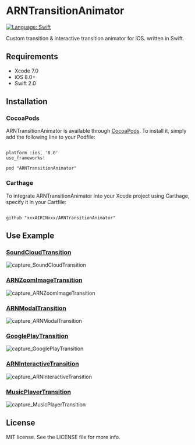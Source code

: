 # ARNTransitionAnimator

[![Language: Swift](https://img.shields.io/badge/lang-Swift-yellow.svg?style=flat)](https://developer.apple.com/swift/)

Custom transition & interactive transition animator for iOS. written in Swift.


## Requirements

* Xcode 7.0
* iOS 8.0+
* Swift 2.0


## Installation

### CocoaPods

ARNTransitionAnimator is available through [CocoaPods](http://cocoapods.org). To install
it, simply add the following line to your Podfile:

```

platform :ios, '8.0'
use_frameworks!

pod "ARNTransitionAnimator"

```

### Carthage

To integrate ARNTransitionAnimator into your Xcode project using Carthage, specify it in your Cartfile:

```

github "xxxAIRINxxx/ARNTransitionAnimator"

```


## Use Example

### [SoundCloudTransition](https://github.com/xxxAIRINxxx/SoundCloudTransition)

![capture_SoundCloudTransition](gifs/SoundCloudTransition.gif "capture_SoundCloudTransition")


### [ARNZoomImageTransition](https://github.com/xxxAIRINxxx/ARNZoomImageTransition)

![capture_ARNZoomImageTransition](gifs/ARNZoomImageTransition.gif "capture_ARNZoomImageTransition")


### [ARNModalTransition](https://github.com/xxxAIRINxxx/ARNModalTransition)

![capture_ARNModalTransition](gifs/ARNModalTransition.gif "capture_ARNModalTransition")


### [GooglePlayTransition](https://github.com/xxxAIRINxxx/GooglePlayTransition)

![capture_GooglePlayTransition](gifs/GooglePlayTransition.gif "capture_GooglePlayTransition")


### [ARNInteractiveTransition](https://github.com/xxxAIRINxxx/ARNInteractiveTransition)

![capture_ARNInteractiveTransition](gifs/ARNInteractiveTransition.gif "capture_ARNInteractiveTransition")

### [MusicPlayerTransition](https://github.com/xxxAIRINxxx/MusicPlayerTransition)
![capture_MusicPlayerTransition](gifs/MusicPlayerTransition.gif "capture_MusicPlayerTransition")


## License

MIT license. See the LICENSE file for more info.

